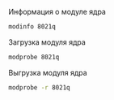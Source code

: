 Информация о модуле ядра
```bash
modinfo 8021q
```

Загрузка модуля ядра
```bash
modprobe 8021q
```

Выгрузка модуля ядра
```bash
modprobe -r 8021q
```
